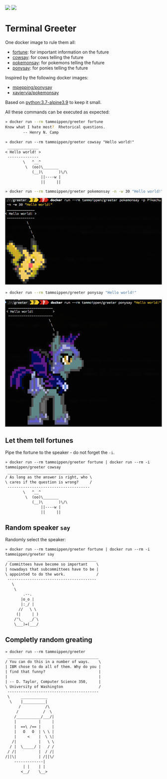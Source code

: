 [![](https://img.shields.io/docker/cloud/build/tammoippen/greeter.svg)](https://hub.docker.com/r/tammoippen/greeter/builds/) 
![](https://img.shields.io/docker/pulls/tammoippen/greeter.svg)

# Terminal Greeter

One docker image to rule them all:

- [fortune](https://github.com/ahills/fortune): for important information on the future
- [cowsay](https://github.com/schacon/cowsay/): for cows telling the future
- [pokemonsay](https://github.com/possatti/pokemonsay): for pokemons telling the future
- [ponysay](https://github.com/erkin/ponysay/): for ponies telling the future

Inspired by the following docker images:

- [mpepping/ponysay](https://github.com/mpepping/docker-ponysay)
- [xaviervia/pokemonsay](https://github.com/xaviervia/docker-pokemonsay)

Based on [python:3.7-alpine3.9](https://hub.docker.com/_/python/) to keep it small.

All these commands can be executed as expected:

```sh
» docker run --rm tammoippen/greeter fortune
Know what I hate most?  Rhetorical questions.
		-- Henry N. Camp
```

```
» docker run --rm tammoippen/greeter cowsay "Hello world!"
 ______________
< Hello world! >
 --------------
        \   ^__^
         \  (oo)\_______
            (__)\       )\/\
                ||----w |
                ||     ||
```

```sh
» docker run --rm tammoippen/greeter pokemonsay -n -w 30 "Hello world!"
```

![pokemonsay](pika.png)

```sh
» docker run --rm tammoippen/greeter ponysay "Hello world!"
```

![ponysay](pony.png)

## Let them tell fortunes

Pipe the fortune to the speaker - do not forget the `-i`.

```
» docker run --rm tammoippen/greeter fortune | docker run --rm -i tammoippen/greeter cowsay
 _____________________________________
/ As long as the answer is right, who \
\ cares if the question is wrong?     /
 -------------------------------------
        \   ^__^
         \  (oo)\_______
            (__)\       )\/\
                ||----w |
                ||     ||
```

## Random speaker `say`

Randomly select the speaker:

```
» docker run --rm tammoippen/greeter fortune | docker run --rm -i tammoippen/greeter say
 ________________________________________
/ Committees have become so important    \
| nowadays that subcommittees have to be |
\ appointed to do the work.              /
 ----------------------------------------
   \
    \
        .--.
       |o_o |
       |:_/ |
      //   \ \
     (|     | )
    /'\_   _/`\
    \___)=(___/
```

## Completly random greating
```
» docker run --rm tammoippen/greeter
 _________________________________________
/ You can do this in a number of ways.    \
| IBM chose to do all of them. Why do you |
| find that funny?                        |
|                                         |
| -- D. Taylor, Computer Science 350,     |
\ University of Washington                /
 -----------------------------------------
 \     ____________
  \    |__________|
      /           /\
     /           /  \
    /___________/___/|
    |          |     |
    |  ==\ /== |     |
    |   O   O  | \ \ |
    |     <    |  \ \|
   /|          |   \ \
  / |  \_____/ |   / /
 / /|          |  / /|
/||\|          | /||\/
    -------------|
        | |    | |
       <__/    \__>
```
